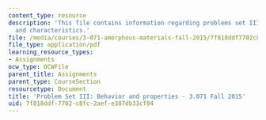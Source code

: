 ```yaml
---
content_type: resource
description: 'This file contains information regarding problems set III: behavior
  and characteristics.'
file: /media/courses/3-071-amorphous-materials-fall-2015/7f818ddf7702c8fc2aefe387db33cf84_MIT3_071F14_Problem_SetIII.pdf
file_type: application/pdf
learning_resource_types:
- Assignments
ocw_type: OCWFile
parent_title: Assignments
parent_type: CourseSection
resourcetype: Document
title: 'Problem Set III: Behavior and properties - 3.071 Fall 2015'
uid: 7f818ddf-7702-c8fc-2aef-e387db33cf84
---
```

